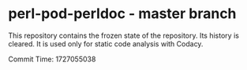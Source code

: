 # perl-pod-perldoc - master branch

This repository contains the frozen state of the repository.
Its history is cleared. It is used only for static code
analysis with Codacy.

Commit Time: 1727055038
